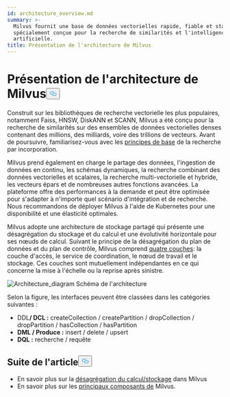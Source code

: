 ```yaml
---
id: architecture_overview.md
summary: >-
  Milvus fournit une base de données vectorielles rapide, fiable et stable,
  spécialement conçue pour la recherche de similarités et l'intelligence
  artificielle.
title: Présentation de l'architecture de Milvus
---
```

<h1 id="Milvus-Architecture-Overview" class="common-anchor-header">Présentation de l'architecture de Milvus<button data-href="#Milvus-Architecture-Overview" class="anchor-icon" translate="no">
      <svg translate="no"
        aria-hidden="true"
        focusable="false"
        height="20"
        version="1.1"
        viewBox="0 0 16 16"
        width="16"
      >
        <path
          fill="#0092E4"
          fill-rule="evenodd"
          d="M4 9h1v1H4c-1.5 0-3-1.69-3-3.5S2.55 3 4 3h4c1.45 0 3 1.69 3 3.5 0 1.41-.91 2.72-2 3.25V8.59c.58-.45 1-1.27 1-2.09C10 5.22 8.98 4 8 4H4c-.98 0-2 1.22-2 2.5S3 9 4 9zm9-3h-1v1h1c1 0 2 1.22 2 2.5S13.98 12 13 12H9c-.98 0-2-1.22-2-2.5 0-.83.42-1.64 1-2.09V6.25c-1.09.53-2 1.84-2 3.25C6 11.31 7.55 13 9 13h4c1.45 0 3-1.69 3-3.5S14.5 6 13 6z"
        ></path>
      </svg>
    </button></h1><p>Construit sur les bibliothèques de recherche vectorielle les plus populaires, notamment Faiss, HNSW, DiskANN et SCANN, Milvus a été conçu pour la recherche de similarités sur des ensembles de données vectorielles denses contenant des millions, des milliards, voire des trillions de vecteurs. Avant de poursuivre, familiarisez-vous avec les <a href="/docs/fr/glossary.md">principes de base</a> de la recherche par incorporation.</p>
<p>Milvus prend également en charge le partage des données, l'ingestion de données en continu, les schémas dynamiques, la recherche combinant des données vectorielles et scalaires, la recherche multi-vectorielle et hybride, les vecteurs épars et de nombreuses autres fonctions avancées. La plateforme offre des performances à la demande et peut être optimisée pour s'adapter à n'importe quel scénario d'intégration et de recherche. Nous recommandons de déployer Milvus à l'aide de Kubernetes pour une disponibilité et une élasticité optimales.</p>
<p>Milvus adopte une architecture de stockage partagé qui présente une désagrégation du stockage et du calcul et une évolutivité horizontale pour ses nœuds de calcul. Suivant le principe de la désagrégation du plan de données et du plan de contrôle, Milvus comprend <a href="/docs/fr/four_layers.md">quatre couches</a>: la couche d'accès, le service de coordination, le nœud de travail et le stockage. Ces couches sont mutuellement indépendantes en ce qui concerne la mise à l'échelle ou la reprise après sinistre.</p>
<p>
  
   <span class="img-wrapper"> <img translate="no" src="/docs/v2.5.x/assets/milvus_architecture.png" alt="Architecture_diagram" class="doc-image" id="architecture_diagram" />
   </span> <span class="img-wrapper"> <span>Schéma de l'architecture</span> </span></p>
<p>Selon la figure, les interfaces peuvent être classées dans les catégories suivantes :</p>
<ul>
<li>DDL<strong>/ DCL :</strong> createCollection / createPartition / dropCollection / dropPartition / hasCollection / hasPartition</li>
<li><strong>DML / Produce :</strong> insert / delete / upsert</li>
<li><strong>DQL :</strong> recherche / requête</li>
</ul>
<h2 id="Whats-next" class="common-anchor-header">Suite de l'article<button data-href="#Whats-next" class="anchor-icon" translate="no">
      <svg translate="no"
        aria-hidden="true"
        focusable="false"
        height="20"
        version="1.1"
        viewBox="0 0 16 16"
        width="16"
      >
        <path
          fill="#0092E4"
          fill-rule="evenodd"
          d="M4 9h1v1H4c-1.5 0-3-1.69-3-3.5S2.55 3 4 3h4c1.45 0 3 1.69 3 3.5 0 1.41-.91 2.72-2 3.25V8.59c.58-.45 1-1.27 1-2.09C10 5.22 8.98 4 8 4H4c-.98 0-2 1.22-2 2.5S3 9 4 9zm9-3h-1v1h1c1 0 2 1.22 2 2.5S13.98 12 13 12H9c-.98 0-2-1.22-2-2.5 0-.83.42-1.64 1-2.09V6.25c-1.09.53-2 1.84-2 3.25C6 11.31 7.55 13 9 13h4c1.45 0 3-1.69 3-3.5S14.5 6 13 6z"
        ></path>
      </svg>
    </button></h2><ul>
<li>En savoir plus sur la <a href="/docs/fr/four_layers.md">désagrégation du calcul/stockage</a> dans Milvus</li>
<li>En savoir plus sur les <a href="/docs/fr/main_components.md">principaux composants de</a> Milvus.</li>
</ul>
